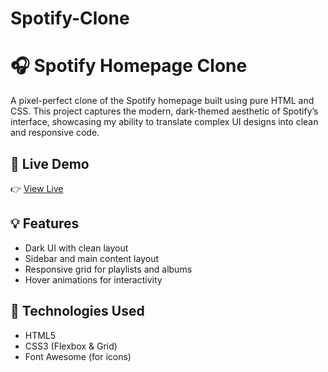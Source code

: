 # Spotify-Clone

# 🎧 Spotify Homepage Clone

A pixel-perfect clone of the Spotify homepage built using pure HTML and CSS. This project captures the modern, dark-themed aesthetic of Spotify’s interface, showcasing my ability to translate complex UI designs into clean and responsive code.

## 🚀 Live Demo
👉 [View Live](https://shaqran92.github.io/Spotify-Clone/)

## 💡 Features
- Dark UI with clean layout
- Sidebar and main content layout
- Responsive grid for playlists and albums
- Hover animations for interactivity

## 🔧 Technologies Used
- HTML5
- CSS3 (Flexbox & Grid)
- Font Awesome (for icons)
